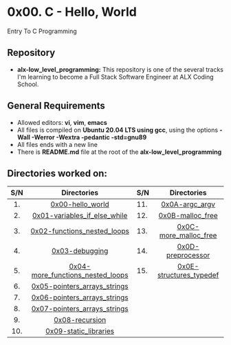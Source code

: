 # 0x00. C - Hello, World
Entry To C Programming

## Repository 
* **alx-low_level_programming:** This repository is one of the several tracks I'm learning to become a Full Stack Software Engineer at ALX Coding School.

## General Requirements
* Allowed editors: **vi**, **vim**, **emacs**
* All files is compiled on **Ubuntu 20.04 LTS using gcc**, using the options **-Wall -Werror -Wextra -pedantic -std=gnu89**
* All files ends with a new line
* There is **README.md** file at the root of the **alx-low_level_programming**


## Directories worked on:
| S/N   |       Directories          |  S/N |		Directories	     |
|:-----:|:--------------------:|:-----|:--------------------:|
|  1.   | [0x00-hello_world](https://github.com/Dikachis/alx-low_level_programming/tree/master/0x00-hello_world)|  11.   | [0x0A-argc_argv](https://github.com/Dikachis/alx-low_level_programming/tree/master/0x0A-argc_argv)|
|  2.   |[0x01-variables_if_else_while](https://github.com/Dikachis/alx-low_level_programming/tree/master/0x01-variables_if_else_while) |  12.   |[0x0B-malloc_free](https://github.com/Dikachis/alx-low_level_programming/tree/master/0x0B-malloc_free) |
|  3.   | [0x02-functions_nested_loops](https://github.com/Dikachis/alx-low_level_programming/tree/master/0x02-functions_nested_loops)|  13.  |[0x0C-more_malloc_free](https://github.com/Dikachis/alx-low_level_programming/tree/master/0x0C-more_malloc_free) |
|  4.   |[0x03-debugging](https://github.com/Dikachis/alx-low_level_programming/tree/master/0x03-debugging) | 14.   |[0x0D-preprocessor](https://github.com/Dikachis/alx-low_level_programming/tree/master/0x0D-preprocessor) |
|  5.   | [0x04-more_functions_nested_loops](https://github.com/Dikachis/alx-low_level_programming/tree/master/0x04-more_functions_nested_loops)|  15.   | [0x0E-structures_typedef](https://github.com/Dikachis/alx-low_level_programming/tree/master/0x0E-structures_typedef)|
|  6.   |[0x05-pointers_arrays_strings](https://github.com/Dikachis/alx-low_level_programming/tree/master/0x05-pointers_arrays_strings) |
|  7.   | [0x06-pointers_arrays_strings](https://github.com/Dikachis/alx-low_level_programming/tree/master/0x06-pointers_arrays_strings)|
|  8.   |[0x07-pointers_arrays_strings](https://github.com/Dikachis/alx-low_level_programming/tree/master/0x07-pointers_arrays_strings) |
|  9.   | [0x08-recursion](https://github.com/Dikachis/alx-low_level_programming/tree/master/0x08-recursion)|
|  10.   |[0x09-static_libraries](https://github.com/Dikachis/alx-low_level_programming/tree/master/0x09-static_libraries) |
